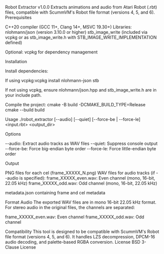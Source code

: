 Robot Extractor v1.0.0
Extracts animations and audio from Atari Robot (.rbt) files, compatible with ScummVM's Robot file format (versions 4, 5, and 6).
Prerequisites

C++20 compiler (GCC 11+, Clang 14+, MSVC 19.30+)
Libraries:
nlohmann/json (version 3.10.0 or higher)
stb_image_write (included via vcpkg or as stb_image_write.h with STB_IMAGE_WRITE_IMPLEMENTATION defined)


Optional: vcpkg for dependency management

Installation

Install dependencies:

If using vcpkg:vcpkg install nlohmann-json stb


If not using vcpkg, ensure nlohmann/json.hpp and stb_image_write.h are in your include path.


Compile the project:
cmake -B build -DCMAKE_BUILD_TYPE=Release
cmake --build build



Usage
./robot_extractor [--audio] [--quiet] [--force-be | --force-le] <input.rbt> <output_dir>

Options

--audio: Extract audio tracks as WAV files
--quiet: Suppress console output
--force-be: Force big-endian byte order
--force-le: Force little-endian byte order

Output

PNG files for each cel (frame_XXXXX_N.png)
WAV files for audio tracks (if --audio is specified):
frame_XXXXX_even.wav: Even channel (mono, 16-bit, 22.05 kHz)
frame_XXXXX_odd.wav: Odd channel (mono, 16-bit, 22.05 kHz)


metadata.json containing frame and cel metadata

Format Audio
The exported WAV files are in mono 16-bit 22.05 kHz format. For stereo audio in the original files, the channels are separated:

frame_XXXXX_even.wav: Even channel
frame_XXXXX_odd.wav: Odd channel

Compatibility
This tool is designed to be compatible with ScummVM's Robot file format (versions 4, 5, and 6). It handles LZS decompression, DPCM-16 audio decoding, and palette-based RGBA conversion.
License
BSD 3-Clause License